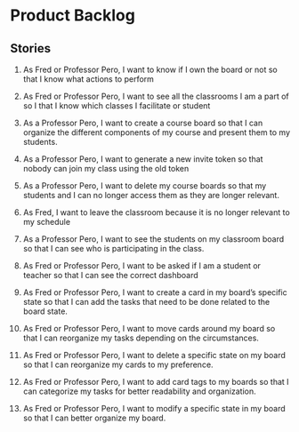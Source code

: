 # Product Backlog

## Stories

1. As Fred or Professor Pero, I want to know if I own the board or not so that I know what actions to perform

2. As Fred or Professor Pero, I want to see all the classrooms I am a part of so I that I know which classes I facilitate or student

3. As a Professor Pero, I want to create a course board so that I can organize the different components of my course and present them to my students.

4. As a Professor Pero, I want to generate a new invite token so that nobody can join my class using the old token

5. As a Professor Pero, I want to delete my course boards so that my students and I can no longer access them as they are longer relevant.

6. As Fred, I want to leave the classroom because it is no longer relevant to my schedule

7. As a Professor Pero, I want to see the students on my classroom board so that I can see who is participating in the class.

8. As Fred or Professor Pero, I want to be asked if I am a student or teacher so that I can see the correct dashboard

9. As Fred or Professor Pero, I want to create a card in my board’s specific state so that I can add the tasks that need to be done related to the board state.

10. As Fred or Professor Pero, I want to move cards around my board so that I can reorganize my tasks depending on the circumstances.

11. As Fred or Professor Pero, I want to delete a specific state on my board so that I can reorganize my cards to my preference.

12. As Fred or Professor Pero, I want to add card tags to my boards so that I can categorize my tasks for better readability and organization.

13. As Fred or Professor Pero, I want to modify a specific state in my board so that I can better organize my board.